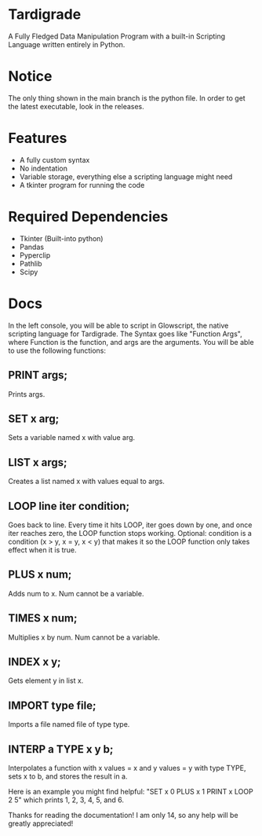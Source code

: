 # Tardigrade
A Fully Fledged Data Manipulation Program with a built-in Scripting Language written entirely in Python.

# Notice
The only thing shown in the main branch is the python file. In order to get the latest executable, look in the releases.

# Features
- A fully custom syntax
- No indentation
- Variable storage, everything else a scripting language might need
- A tkinter program for running the code

# Required Dependencies
- Tkinter (Built-into python)
- Pandas
- Pyperclip
- Pathlib
- Scipy

# Docs

In the left console, you will be able to script in Glowscript, the native scripting language for Tardigrade. The Syntax goes like "Function Args", where Function is the function, and args are the arguments. You will be able to use the following functions:

## PRINT args; 
Prints args.
## SET x arg; 
Sets a variable named x with value arg.
## LIST x args; 
Creates a list named x with values equal to args.
## LOOP line iter condition; 
Goes back to line. Every time it hits LOOP, iter goes down by one, and once iter reaches zero, the LOOP function stops working. Optional: condition is a condition (x > y, x = y, x < y) that makes it so the LOOP function only takes effect when it is true.
## PLUS x num;
Adds num to x. Num cannot be a variable.
## TIMES x num;
Multiplies x by num. Num cannot be a variable.
## INDEX x y; 
Gets element y in list x.
## IMPORT type file;
Imports a file named file of type type.
## INTERP a TYPE x y b;
Interpolates a function with x values = x and y values = y with type TYPE, sets x to b, and stores the result in a.

Here is an example you might find helpful:
"SET x 0
PLUS x 1
PRINT x
LOOP 2 5"
which prints 1, 2, 3, 4, 5, and 6.

Thanks for reading the documentation! I am only 14, so any help will be greatly appreciated!
